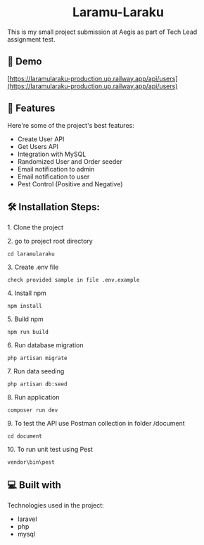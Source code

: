 <h1 align="center" id="title">Laramu-Laraku</h1>

<p id="description">This is my small project submission at Aegis as part of Tech Lead assignment test.</p>

<h2>🚀 Demo</h2>

[https://laramularaku-production.up.railway.app/api/users](https://laramularaku-production.up.railway.app/api/users)
  
<h2>🧐 Features</h2>

Here're some of the project's best features:

*   Create User API
*   Get Users API
*   Integration with MySQL
*   Randomized User and Order seeder
*   Email notification to admin
*   Email notification to user
*   Pest Control (Positive and Negative)

<h2>🛠️ Installation Steps:</h2>

<p>1. Clone the project</p>

<p>2. go to project root directory</p>

```
cd laramularaku
```

<p>3. Create .env file</p>

```
check provided sample in file .env.example
```

<p>4. Install npm</p>

```
npm install
```

<p>5. Build npm</p>

```
npm run build
```

<p>6. Run database migration</p>

```
php artisan migrate
```

<p>7. Run data seeding</p>

```
php artisan db:seed
```

<p>8. Run application</p>

```
composer run dev
```

<p>9. To test the API use Postman collection in folder /document</p>

```
cd document
```

<p>10. To run unit test using Pest</p>

```
vendor\bin\pest
```

  
  
<h2>💻 Built with</h2>

Technologies used in the project:

*   laravel
*   php
*   mysql